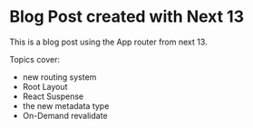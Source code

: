 # Blog Post created with Next 13

This is a blog post using the App router from next 13.

Topics cover:
- new routing system
- Root Layout
- React Suspense
- the new metadata type
- On-Demand revalidate
